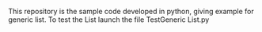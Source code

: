 This repository is the sample code developed in python, giving example for generic list.
To test the List launch the file TestGeneric List.py
